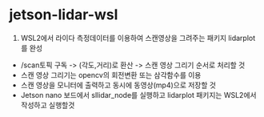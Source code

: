 # jetson-lidar-wsl
1. WSL2에서 라이다 측정데이터를 이용하여 스캔영상을 그려주는 패키지 lidarplot를 완성

+ /scan토픽 구독 -> (각도,거리)로 환산 -> 스캔 영상 그리기 순서로 처리할 것
+ 스캔 영상 그리기는 opencv의 회전변환 또는 삼각함수를 이용
+ 스캔 영상을 모니터에 출력하고 동시에 동영상(mp4)으로 저장할 것
+ Jetson nano 보드에서 sllidar_node를 실행하고 lidarplot 패키지는 WSL2에서 작성하고 실행할것
